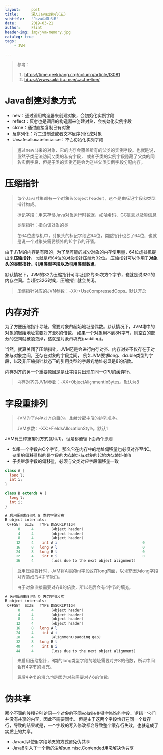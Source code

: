 ```yaml
---
layout:     post
title:      深入Java虚拟机(五)
subtitle:   "Java内存占用"
date:       2019-03-21
author:     Flint
header-img: img/jvm-memory.jpg
catalog: true
tags:
    - JVM

---
```


> 参考：
>
> 1. https://time.geekbang.org/column/article/13081
> 2. https://www.cnkirito.moe/cache-line/



# Java创建对象方式

- new：通过调用构造器来创建对象，会初始化实例字段
- reflect：反射也是调用的构造器来创建对象，会初始化实例字段
- clone：通过直接复制已有对象
- 反序列化：将二进制流或者文本反序列化成对象
- Unsafe.allocateInstance：不会初始化实例字段

> 通过new出来的对象，它的内存会覆盖所有的父类的实例字段。也就是说，虽然子类无法访问父类的私有字段，
> 或者子类的实例字段隐藏了父类的同名实例字段，但是子类的实例还是会为这些父类实例字段分配内存。


# 压缩指针

> 每个Java对象都有一个对象头(object header)，这个是由标记字段和类型指针构成。
>
> 标记字段：用来存储Java对象运行时数据，如哈希码、GC信息以及锁信息
>
> 类型指针：指向该对象的类
>
> 在64位虚拟机中，对象头的标记字段占64位，类型指针也占了64位。也就是说一个对象头需要额外的16字节的开销。

由于JVM的内存是有限的，为了尽可能的减少对象的内存使用量，64位虚拟机提出来**压缩指针**，也就是将64位的对象指针压缩为32位。
压缩指针可以作用于**对象头的类型指针、引用类型字段以及引用类型数组**。

默认情况下，JVM的32为压缩指针可寻址到2的35次方个字节，也就是说32G的内存空间。当超过32G时候，压缩指针就会关闭。

> 压缩指针对应的JVM参数：-XX:+UseCompressedOops。默认开启


# 内存对齐

为了方便压缩指针寻址，需要对象的起始地址是偶数。默认情况下，JVM堆中的对象的起始地址需要对齐至8的倍数。
如果一个对象用不到8N字节，则空白的部分的空间就被浪费掉，这就是对象的填充(padding)。

当然，就算关闭了压缩指针，JVM还是会进行内存对齐。内存对齐不仅存在于对象与对象之间，还存在对象的字段之间，
例如JVM要求long、double类型的字段，以及非压缩指针状态下的引用类型的字段的地址必须是8的倍数。

内存对齐的另一个重要原因是是让字段只出现在同一CPU的缓存行。

> 内存对齐的JVM参数：-XX+ObjectAlignmentInBytes。默认为8


# 字段重排列

> JVM为了内存对齐的目的，重新分配字段的排列顺序。
>
> JVM参数：-XX:+FieldsAllocationStyle。默认1

JVM有三种重排列方式(默认1)，但是都遵循下面两个原则

- 如果一个字段占C个字节，那么它在内存中的地址偏移量也必须对齐至NC。
  这里的偏移量指的是字段的内存地址与对象的起始内存地址差值
- 子类继承字段的偏移量，必须与父类对应字段偏移量一致

```java
class A {
  long l;
  int i;
}

class B extends A {
  long l;
  int i;
}

```

```java
# 启用压缩指针时，B 类的字段分布
B object internals:
 OFFSET  SIZE   TYPE DESCRIPTION
      0     4        (object header)
      4     4        (object header)
      8     4        (object header)
     12     4    int A.i                                       0
     16     8   long A.l                                       0
     24     8   long B.l                                       0
     32     4    int B.i                                       0
     36     4        (loss due to the next object alignment)

```

> 启用压缩指针时，JVM将A类的int字段放在long前面，以填充因为long字段对齐造成的4字节缺口。
>
> 由于对象直接需要对齐8的倍数，所以最后会有4字节的填充。

```java
# 关闭压缩指针时，B 类的字段分布
B object internals:
 OFFSET  SIZE   TYPE DESCRIPTION
      0     4        (object header)
      4     4        (object header)
      8     4        (object header)
     12     4        (object header)
     16     8   long A.l
     24     4    int A.i
     28     4        (alignment/padding gap)                  
     32     8   long B.l
     40     4    int B.i
     44     4        (loss due to the next object alignment)

```

> 未启用压缩指针，B类的long类型字段的地址需要对齐8的倍数，所以中间会有4字节的填充。
>
> 最后4字节的填充也是因为对象需要对齐8的倍数。

# 伪共享

两个不同的线程分别访问一个对象的不同volatile关键字修饰的字段，逻辑上它们并没有共享的内容，因此不需要同步。
但是由于这两个字段恰好在同一个缓存行，导致的结果就是，一个字段的写入修改都会导致整个缓存行失效，也就造成了实质上的共享。

- Java可以使用字段填充的方式避免伪共享
- Java8引入了一个新的注解sun.misc.Contended用来解决伪共享